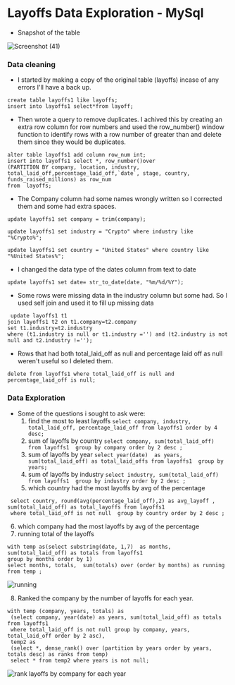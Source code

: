 # Layoffs Data Exploration - MySql 

- Snapshot of the table
  
![Screenshot (41)](https://github.com/user-attachments/assets/d0febeaa-3fe3-4542-bd34-02c14cdac47d)


### Data cleaning
- I started by making a copy of the original table (layoffs) incase of any errors I'll have a back up.
  
```
create table layoffs1 like layoffs;
insert into layoffs1 select*from layoff;
```
      
- Then wrote a query to remove duplicates. I achived this by creating an extra row column for row numbers and used  the row_number() window function to identify rows with a row number of greater than and delete them since they would be duplicates.

```
alter table layoffs1 add column row_num int;
insert into layoffs1 select *, row_number()over
(PARTITION BY company, location, industry, total_laid_off,percentage_laid_off,`date`, stage, country, funds_raised_millions) as row_num
from  layoffs;
```
- The Company column had some names wrongly written so I corrected them and some had extra spaces.

`update layoffs1 set company = trim(company);`

`update layoffs1 set industry = "Crypto" where industry like "%Crypto%";`

`update layoffs1 set country = "United States" where country like "%United States%";`

- I changed the data type of the dates column from text to date

`update layoffs1 set date= str_to_date(date, "%m/%d/%Y");`

- Some rows were missing data in the industry column but some had. So I used self join and used it to fill up missing data

 ```
  update layoffs1 t1
join layoffs1 t2 on t1.company=t2.company 
set t1.industry=t2.industry
where (t1.industry is null or t1.industry ='') and (t2.industry is not null and t2.industry !='');

```
- Rows that had both total_laid_off as null and percentage laid off as null weren't useful so I deleted them.
  
`delete from layoffs1 where total_laid_off is null and percentage_laid_off is null;`



### Data Exploration
- Some of the questions i sought to ask were:
  1.  find the most to least layoffs
     `select company, industry, total_laid_off, percentage_laid_off from layoffs1 order by 4 desc;`
  2.  sum of layoffs by country
     `select company, sum(total_laid_off) from layoffs1  group by company order by 2 desc ;`
  3.  sum of layoffs by year
     `select year(date)  as years, sum(total_laid_off) as total_laid_offs from layoffs1  group by years;`
  4.  sum of layoffs by industry
     `select industry, sum(total_laid_off) from layoffs1  group by industry order by 2 desc ;`
  5.  which country had the most layoffs by avg of the  percentage
     
```
 select country, round(avg(percentage_laid_off),2) as avg_layoff , sum(total_laid_off) as total_layoffs from layoffs1
 where total_laid_off is not null  group by country order by 2 desc ;
```
  6.  which company had the most layoffs by avg of the  percentage
  7.  running total of the layoffs
 
  ```
with temp as(select substring(date, 1,7)  as months, sum(total_laid_off) as totals from layoffs1
group by months order by 1)
 select months, totals,  sum(totals) over (order by months) as running from temp ;
```


![running](https://github.com/user-attachments/assets/aa9688d8-8389-4db4-b9d7-44f0f82aea00)

8. Ranked the company by the number of layoffs for each year.

```
with temp (company, years, totals) as
 (select company, year(date) as years, sum(total_laid_off) as totals from layoffs1
 where total_laid_off is not null group by company, years, total_laid_off order by 2 asc),
 temp2 as 
 (select *, dense_rank() over (partition by years order by years, totals desc) as ranks from temp)
 select * from temp2 where years is not null;
```
![rank layoffs by company for each year](https://github.com/user-attachments/assets/d6ec361f-6ecb-4bf0-972c-235fd3cb8bb6)
